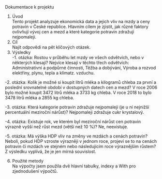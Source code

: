 Dokumentace k projektu
1. Úvod   
Tento projekt analyzuje ekonomická data a jejich vliv na mzdy a ceny potravin v České republice. Hlavním cílem je zjistit, jak různé faktory ovlivňují vývoj cen a mezd a které kategorie potravin zdražují nejpomaleji.
2. Cíl  
Najít odpovědi na pět klíčových otázek.
4. Výsledky  
-1. otázka: Rostou v průběhu let mzdy ve všech odvětvích, nebo v některých klesají?
   Nejvíce klesají v těchto třech odvětvích: Administrativní a podpůrné činnosti, Těžba a dobývání, Výroba a rozvod elektřiny, plynu, tepla a klimatz. vzduchu.
   
-2. otázka: Kolik je možné si koupit litrů mléka a kilogramů chleba za první a poslední srovnatelné období v dostupných datech cen a mezd?
    V roce 2006 bylo možné koupit 3472 litrů mléka a 3733 kg chleba. V roce 2018 to bylo 3478 litrů mléka a 2855 kg chleba.
    
-3. otázka: Která kategorie potravin zdražuje nejpomaleji (je u ní nejnižší percentuální meziroční nárůst)?
    Nejpomaleji zdražuje cukr krystalový.
    
-4. otázka: Existuje rok, ve kterém byl meziroční nárůst cen potravin výrazně vyšší než růst mezd (větší než 10 %)?
   Ne, neexistuje.
   
-5. otázka: Má výška HDP vliv na změny ve mzdách a cenách potravin? Neboli, pokud HDP vzroste výrazněji v jednom roce, projeví se to na cenách potravin či mzdách ve stejném nebo následujícím roce výraznějším růstem?
   Z výsledku vyplívá, že je jen mírná souvislost.
   
6. Použité metody  
   Na výpočty jsem použila dvě hlavní tabulky, indexy a With pro zjednodušení výpočtů.

